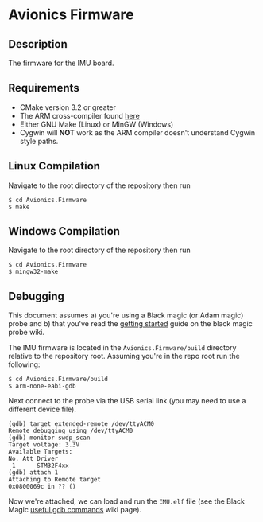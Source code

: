 # Avionics Firmware

## Description

The firmware for the IMU board.

## Requirements

- CMake version 3.2 or greater
- The ARM cross-compiler found [here](<https://launchpad.net/gcc-arm-embedded>)
- Either GNU Make (Linux) or MinGW (Windows)
- Cygwin will **NOT** work as the ARM compiler doesn't understand Cygwin style paths.

## Linux Compilation

Navigate to the root directory of the repository then run

```console
$ cd Avionics.Firmware
$ make
```

## Windows Compilation

Navigate to the root directory of the repository then run

```console
$ cd Avionics.Firmware
$ mingw32-make
```

## Debugging

This document assumes a) you're using a Black magic (or Adam magic) probe and b)
that you've read the [getting
started](https://github.com/blacksphere/blackmagic/wiki/Getting-Started) guide
on the black magic probe wiki.

The IMU firmware is located in the ``Avionics.Firmware/build`` directory
relative to the repository root. Assuming you're in the repo root run the following:

```console
$ cd Avionics.Firmware/build
$ arm-none-eabi-gdb
```

Next connect to the probe via the USB serial link (you may need to use a different
device file).

```
(gdb) target extended-remote /dev/ttyACM0
Remote debugging using /dev/ttyACM0
(gdb) monitor swdp_scan
Target voltage: 3.3V
Available Targets:
No. Att Driver
 1      STM32F4xx
(gdb) attach 1
Attaching to Remote target
0x0800069c in ?? ()
```

Now we're attached, we can load and run the ``IMU.elf`` file (see the Black Magic
[useful gdb
commands](https://github.com/blacksphere/blackmagic/wiki/Useful-GDB-commands)
wiki page).
